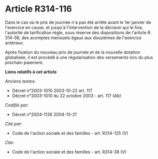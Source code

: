 # Article R314-116

Dans le cas où le prix de journée n'a pas été arrêté avant le 1er janvier de l'exercice en cause, et jusqu'à l'intervention
de la décision qui le fixe, l'autorité de tarification règle, sous réserve des dispositions de l'article R. 314-38, des
acomptes mensuels égaux aux douzièmes de l'exercice antérieur. 

Après fixation du nouveau prix de journée et de la nouvelle dotation globalisée, il est procédé à une régularisation des
versements lors du plus prochain paiement.

**Liens relatifs à cet article**

_Anciens textes_:

  - Décret n°2003-1010 2003-10-22 art. 117
  - Décret n°2003-1010 du 22 octobre 2003 - art. 117 (Ab)

_Codifié par_:

  - Décret n°2004-1136 2004-10-21

_Cité par_:

  - Code de l'action sociale et des familles - art. R314-125 (V)

_Cite_:

  - Code de l'action sociale et des familles - art. R314-38 (V)
